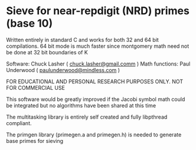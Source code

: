 # Sieve for near-repdigit (NRD) primes (base 10)

Written entirely in standard C and works for both 32 and 64 bit compilations.
64 bit mode is much faster since montgomery math need not be done at 32 bit boundaries of K 

Software:       Chuck Lasher    ( chuck.lasher@gmail.comm )
Math functions: Paul Underwood  ( paulunderwood@mindless.com )

FOR EDUCATIONAL AND PERSONAL RESEARCH PURPOSES ONLY.  NOT FOR COMMERCIAL USE

This software would be greatly improved if the Jacobi symbol math 
could be integrated but no algorithms have been shared at this time

The multitasking library is entirely self created and fully   libpthread compliant.

The primgen library (primegen.a and primegen.h) is needed to generate base primes for sieving
